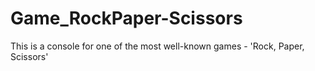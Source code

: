 # Game_RockPaper-Scissors
This is a console for one of the most well-known games - 'Rock, Paper, Scissors'
